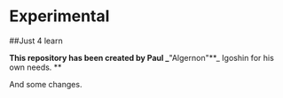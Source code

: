 # Experimental
##Just 4 learn

**This repository has been created by Paul _**"Algernon"**_ Igoshin for his own needs. **

And some changes.

